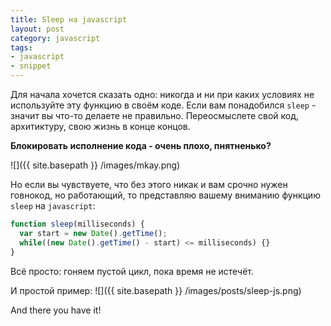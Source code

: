```yaml
---
title: Sleep на javascript
layout: post
category: javascript
tags:
- javascript
- snippet
---
```


Для начала хочется сказать одно: никогда и ни при каких условиях не используйте эту функцию в своём коде. Если вам понадобился `sleep` - значит вы что-то делаете не правильно. Переосмыслете свой код, архитиктуру, свою жизнь в конце концов.

**Блокировать исполнение кода - очень плохо, пнятненько?**

![]({{ site.basepath }} /images/mkay.png)

Но если вы чувствуете, что без этого никак и вам срочно нужен говнокод, но работающий, то представляю вашему вниманию функцию `sleep` на `javascript`:

~~~ javascript
function sleep(milliseconds) {
  var start = new Date().getTime();
  while((new Date().getTime() - start) <= milliseconds) {}
}
~~~

Всё просто: гоняем пустой цикл, пока время не истечёт.

И простой пример:
![]({{ site.basepath }} /images/posts/sleep-js.png)

And there you have it!